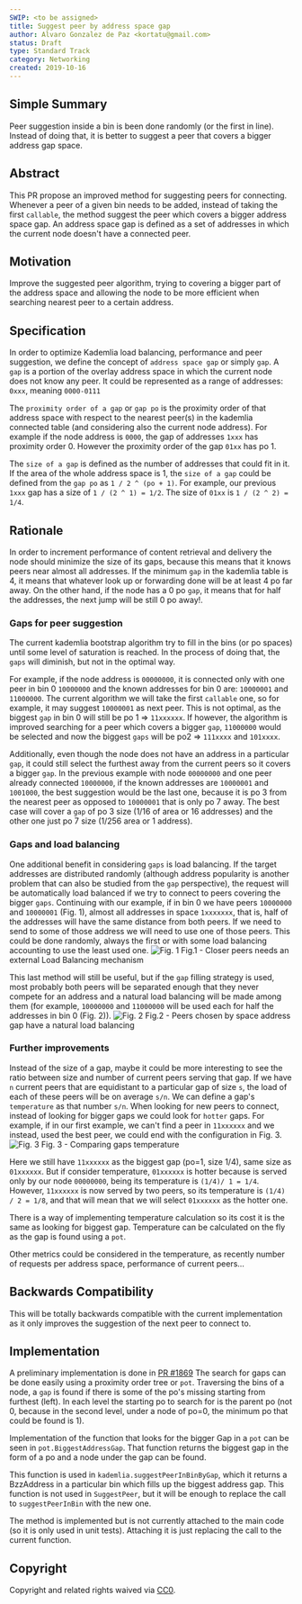 ```yaml
---
SWIP: <to be assigned>
title: Suggest peer by address space gap
author: Alvaro Gonzalez de Paz <kortatu@gmail.com>
status: Draft
type: Standard Track
category: Networking
created: 2019-10-16
---
```


## Simple Summary
Peer suggestion inside a bin is been done randomly (or the first in line). Instead of doing that, it is better to suggest
a peer that covers a bigger address gap space.

## Abstract
This PR propose an improved method for suggesting peers for connecting. Whenever a peer of a given bin needs to be added,
instead of taking the first `callable`, the method suggest the peer which covers a bigger address space gap. 
An address space gap is defined as a set of addresses in which the current node doesn't have a connected peer.

## Motivation
Improve the suggested peer algorithm, trying to covering a bigger part of the address space and allowing the node to be 
more efficient when searching nearest peer to a certain address.

## Specification
<!--The technical specification should describe the syntax and semantics of any new feature. The specification should be detailed enough to allow competing, interoperable implementations for the current Swarm platform and future client implementations.-->
In order to optimize Kademlia load balancing, performance and peer suggestion, we define the concept of `address space gap`
or simply `gap`. 
A `gap` is a portion of the overlay address space in which the current node does not know any peer. It could be represented
as a range of addresses: `0xxx`, meaning `0000-0111`

The `proximity order of a gap` or `gap po` is the proximity order of that address space with respect to the nearest peer(s)
in the kademlia connected table (and considering also the current node address). For example if the node address is `0000`, 
the gap of addresses `1xxx` has proximity order 0. However the proximity order of the gap `01xx` has po 1.
  
The `size of a gap` is defined as the number of addresses that could fit in it. If the area of the whole address space is 1,
the `size of a gap` could be defined from the `gap po` as `1 / 2 ^ (po + 1)`. For example, our previous `1xxx` gap has a size of
`1 / (2 ^ 1) = 1/2`. The size of `01xx` is `1 / (2 ^ 2) = 1/4`. 

## Rationale
In order to increment performance of content retrieval and delivery the node should minimize the size of its gaps, because this 
means that it knows peers near almost all addresses. If the minimum `gap` in the kademlia table is 4, it means that whatever 
look up or forwarding done will be at least 4 po far away. On the other hand, if the node has a 0 po `gap`, it means that
for half the addresses, the next jump will be still 0 po away!.


### Gaps for peer suggestion
The current kademlia bootstrap algorithm try to fill in the bins (or po spaces) until some level of saturation is reached.
In the process of doing that, the `gaps` will diminish, but not in the optimal way.

For example, if the node address is `00000000`, it is connected only with one peer in bin 0 `10000000` and the known 
addresses for bin 0 are: `10000001` and `11000000`. The current algorithm we will take the first `callable` one, so 
for example, it may suggest `10000001` as next peer. This is not optimal, as the biggest `gap` in bin 0 will still be 
po 1 => `11xxxxxx`. If however, the algorithm is improved searching for a peer which covers a bigger `gap`, `11000000` would
be selected and now the biggest `gaps` will be po2 => `111xxxx` and `101xxxx`.

Additionally, even though the node does not have an address in a particular `gap`, it could still select the furthest away 
from the current peers so it covers a bigger `gap`. In the previous example with node `00000000` and one peer already connected
`10000000`, if the known addresses are `10000001` and `1001000`, the best suggestion would be the last one, because it is po 3
from the nearest peer as opposed to `10000001` that is only po 7 away. The best case will cover a `gap` of po 3 size 
(1/16 of area or 16 addresses) and the other one just po 7 size (1/256 area or 1 address).

### Gaps and load balancing
One additional benefit in considering `gaps` is load balancing. If the target addresses are distributed randomly 
(although address popularity is another problem that can also be studied from the `gap` perspective), the request will
be automatically load balanced if we try to connect to peers covering the bigger `gaps`. Continuing with our example,
if in bin 0 we have peers `10000000` and `10000001` (Fig. 1), almost all addresses in space `1xxxxxxx`, that is, half of the 
addresses will have the same distance from both peers. If we need to send to some of those address we will need to use
one of those peers. This could be done randomly, always the first or with some load balancing accounting to use the least
used one. 
![Fig. 1](https://raw.githubusercontent.com/kortatu/swarm_doc/master/address_space_gaps-lb-1.png)
Fig.1 - Closer peers needs an external Load Balancing mechanism

This last method will still be useful, but if the `gap` filling strategy is used, most probably both peers will
be separated enough that they never compete for an address and a natural load balancing will be made among them (for example,
`10000000` and `11000000` will be used each for half the addresses in bin 0 (Fig. 2)).
![Fig. 2](https://raw.githubusercontent.com/kortatu/swarm_doc/master/address_space_gaps-lb-2.png)
Fig.2 - Peers chosen by space address gap have a natural load balancing

### Further improvements
 Instead of the size of a gap, maybe it could be more interesting to see the ratio between size and number of current 
 peers serving that gap. If we have `n` current peers that are equidistant to a particular gap of size `s`,
the load of each of these peers will be on average `s/n`. 
We can define a gap's `temperature` as that number `s/n`. When looking for new peers to connect, instead of looking for
bigger gaps we could look for `hotter` gaps.
For example, if in our first example, we can't find a peer in `11xxxxxx` and we instead, used the best peer, we could end
with the configuration in Fig. 3.
![Fig. 3](https://raw.githubusercontent.com/kortatu/swarm_doc/master/address_space_gaps-lb-3.png)
Fig. 3 - Comparing gaps temperature

Here we still have `11xxxxxx` as the biggest gap (po=1, size 1/4), same size as `01xxxxxx`. But if consider temperature,
`01xxxxxx` is hotter because is served only by our node `00000000`, being its temperature is `(1/4)/ 1 = 1/4`. However,
`11xxxxxx` is now served by two peers, so its temperature is `(1/4) / 2 = 1/8`, and that will mean that we will select
`01xxxxxx` as the hotter one.

There is a way of implementing temperature calculation so its cost it is the same as looking for biggest gap. Temperature
can be calculated on the fly as the gap is found using a `pot`.

Other metrics could be considered in the temperature, as recently number of requests per address space, performance of
current peers...

## Backwards Compatibility
This will be totally backwards compatible with the current implementation as it only improves the suggestion of the 
next peer to connect to.

## Implementation
A preliminary implementation is done in [PR #1869](https://github.com/ethersphere/swarm/pull/1869) 
The search for gaps can be done easily using a proximity order tree or `pot`. Traversing the bins of a node, a `gap` is
found if there is some of the po's missing starting from furthest (left). In each level the starting po to search for is the
parent po (not 0, because in the second level, under a node of po=0, the minimum po that could be found is 1).

Implementation of the function that looks for the bigger Gap in a `pot` can be seen in
`pot.BiggestAddressGap`. That function returns the biggest gap in the form of a po and
a node under the gap can be found.

This function is used in `kademlia.suggestPeerInBinByGap`, which it returns a BzzAddress in a particular bin which fills
 up the biggest address gap. This function is not used in `SuggestPeer`, but it will be enough to replace the call to 
 `suggestPeerInBin` with the new one.

The method is implemented but is not currently attached to the main code (so it is only used in unit tests). 
Attaching it is just replacing the call to the current function. 

## Copyright
Copyright and related rights waived via [CC0](https://creativecommons.org/publicdomain/zero/1.0/).
